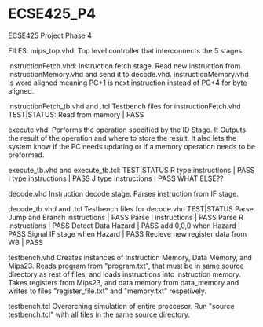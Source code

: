 # ECSE425_P4
ECSE425 Project Phase 4

FILES:
mips_top.vhd:
  Top level controller that interconnects the 5 stages

instructionFetch.vhd:
  Instruction fetch stage. Read new instruction from instructionMemory.vhd and send it to decode.vhd. 
  instructionMemory.vhd is word aligned meaning PC+1 is next instruction instead of PC+4 for byte aligned.
  
instructionFetch_tb.vhd and .tcl
  Testbench files for instructionFetch.vhd
  TEST|STATUS:
    Read from memory | PASS
    
execute.vhd: 
  Performs the operation specified by the ID Stage. It Outputs the result of the operation and where to store the result.
  It also lets the system know if the PC needs updating or if a memory operation needs to be preformed.

execute_tb.vhd and execute_tb.tcl:
  TEST|STATUS
    R type instructions | PASS
    I type instructions | PASS
    J type instructions | PASS
    WHAT ELSE??
    
decode.vhd
  Instruction decode stage. Parses instruction from IF stage.
  
decode_tb.vhd and .tcl
  Testbench files for decode.vhd
  TEST|STATUS
    Parse Jump and Branch instructions  | PASS
    Parse I instructions                | PASS
    Parse R instructions                | PASS
    Detect Data Hazard                  | PASS
    add $0,$0,0 when Hazard             | PASS
    Signal IF stage when Hazard         | PASS
    Recieve new register data from WB   | PASS

testbench.vhd
  Creates instances of Instruction Memory, Data Memory, and Mips23.
  Reads program from "program.txt", that must be in same source directory as rest of files, and loads instructions into instruction       memory. Takes registers from Mips23, and data memory from data_memory and writes to files "register_file.txt" and "memory.txt" respetively.

testbench.tcl
  Overarching simulation of entire proccesor.  Run "source testbench.tcl" with all files in the same source directory.
  
